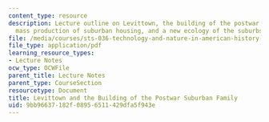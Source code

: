 ```yaml
---
content_type: resource
description: Lecture outline on Levittown, the building of the postwar suburban family,
  mass production of suburban housing, and a new ecology of the suburbs.
file: /media/courses/sts-036-technology-and-nature-in-american-history-spring-2008/9bb96637182f08956511429dfa5f943e_wk12_outline.pdf
file_type: application/pdf
learning_resource_types:
- Lecture Notes
ocw_type: OCWFile
parent_title: Lecture Notes
parent_type: CourseSection
resourcetype: Document
title: Levittown and the Building of the Postwar Suburban Family
uid: 9bb96637-182f-0895-6511-429dfa5f943e
---
```

